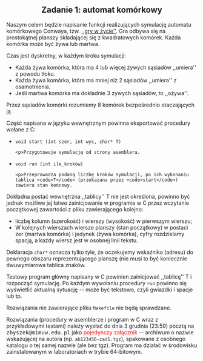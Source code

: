 <h2 align=center>Zadanie 1: automat komórkowy</h2>

<p>Naszym celem będzie napisanie funkcji realizujących symulację automatu
komórkowego Conwaya, tzw. 
<a href="https://pl.wikipedia.org/wiki/Gra_w_%C5%BCycie">,,gry w życie''</a>.
Gra odbywa się na prostokątnej planszy składającej się z kwadratowych komórek.
Każda komórka może być żywa lub martwa.

<p>Czas jest dyskretny, w każdym kroku symulacji:
<ul>
<li>Każda żywa komórka, która ma 4 lub więcej żywych sąsiadów ,,umiera''
    z powodu tłoku.
<li>Każda żywa komórka, która ma mniej niż 2 sąsiadów ,,umiera'' z
    osamotnienia.
<li>Jeśli martwa komórka ma dokładnie 3 żywych sąsiadów, to ,,ożywa''.
</ul>

<p>Przez sąsiadów komórki rozumiemy 8 komórek bezpośrednio otaczających ją.

<p>Część napisana w języku wewnętrznym powinna eksportować procedury
wołane z C:
<ul>
<li><p><code>void start (int szer, int wys, char* T)</code>
    
    <p>Przygotowuje symulację od strony asemblera.
<li><p><code>void run (int ile_kroków)</code>

    <p>Przeprowadza podaną liczbę kroków symulacji, po ich wykonaniu
    tablica <code>T</code> (przekazana przez <code>start</code>)
    zawiera stan końcowy.
</ul>

<p>Dokładna postać wewnętrzna ,,tablicy'' T nie jest określona, powinno 
być jednak możliwe jej łatwe zainicjowanie w programie w C przez wczytanie
początkowej zawartości z pliku zawierającego kolejno:
<ul>
<li>liczbę kolumn (szerokość) i wierszy (wysokość) w pierwszym wierszu;
<li>W kolejnych wierszach wiersze planszy (stan początkowy) w postaci zer 
  (martwa komórka) i jedynek (żywa komórka), cyfry rozdzielamy spacją, 
  a każdy wiersz jest w osobnej linii tekstu.
</ul>
Deklaracja <code>char*</code> oznacza tylko tyle, że oczekujemy 
wskaźnika (adresu) do pewnego obszaru reprezentującego planszę (nie musi
to być koniecznie dwuwymiarowa tablica znaków.

<p>Testowy program główny napisany w C powinien zainicjować ,,tablicę'' T
i rozpocząć symulację.  Po każdym wywołaniu procedury <code>run</code>
powinno się wyświetlić aktualną sytuację -- może być tekstowo, czyli gwiazdki
i spacje lub tp.

<p>Rozwiązania nie zawierające pliku <code>Makefile</code> nie będą
sprawdzane.

<p>Rozwiązania (procedury w asemblerze i program w C wraz z przykładowymi 
testami) należy wysłać do dnia 3 grudnia (23:59) pocztą na 
<tt>zbyszek@mimuw.edu.pl</tt> jako <font color=red>pojedynczy 
załącznik</font> -- archiwum o nazwie wskazującej na autora (np.
<code>ab123456-zad1.tgz</code>), spakowane z osobnego katalogu o tej samej
nazwie (ale bez tgz).  Program ma działać w środowisku zainstalowanym 
w laboratoriach w trybie 64-bitowym.
